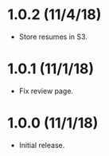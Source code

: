 # 1.0.2 (11/4/18)
- Store resumes in S3.

# 1.0.1 (11/1/18)
- Fix review page.

# 1.0.0 (11/1/18)
- Initial release.